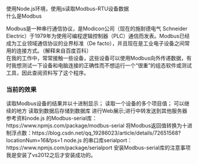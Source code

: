 使用Node.js环境，使用js读取Modbus-RTU设备数据  
什么是Modbus  

Modbus是一种串行通信协议，是Modicon公司（现在的施耐德电气 Schneider Electric）于1979年为使用可编程逻辑控制器（PLC）通信而发表。Modbus已经成为工业领域通信协议的业界标准（De facto），并且现在是工业电子设备之间常用的连接方式。（解释来自百度百科）   
在我的工作中，常常接触一些设备，这些设备可以使用Modbus向外传递数据，有时我想测试一下设备和电脑连接的正确性而不想运行一个“很重”的组态软件或测试工具，因此查阅资料写了这个程序。   
<h3>当前的效果</h3>  
读取Modbus设备的结果并以十进制显示；  
读取一个设备的多个项目值； 
可以继续的地方   
读取到数据后存储到数据库  
进行Web展示;进行中转发送到其他服务器   
参考资料  
​node.js 的Modbus-serial库：https://www.npmjs.com/package/modbus-serial   
将Modbus返回值转换为十进制浮点数：https://blog.csdn.net/qq_19286023/article/details/72651568?locationNum=16&fps=1   
node.js 的串口库serialport：https://www.npmjs.com/package/serialport   
安装Modbus-serial库的注意事项 我是安装了vs2012之后才安装成功的。  
